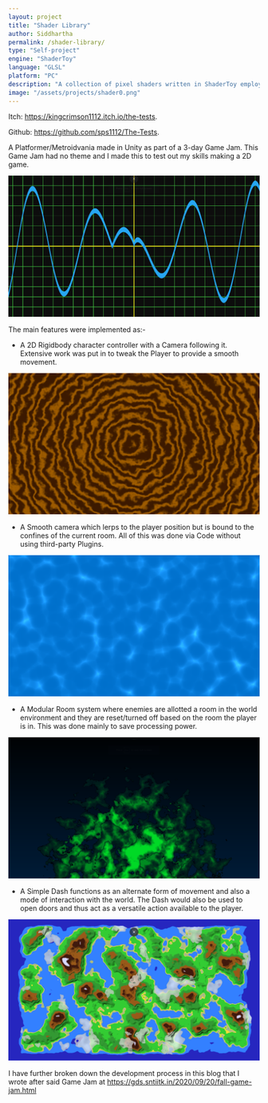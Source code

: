 ```yaml
---
layout: project
title: "Shader Library"
author: Siddhartha
permalink: /shader-library/
type: "Self-project"
engine: "ShaderToy"
language: "GLSL"
platform: "PC"
description: "A collection of pixel shaders written in ShaderToy employing procedural generations"
image: "/assets/projects/shader0.png"
---
```


Itch:  https://kingcrimson1112.itch.io/the-tests.

Github: https://github.com/sps1112/The-Tests.

A Platformer/Metroidvania made in Unity as part of a 3-day Game Jam. This Game Jam had no theme and I made this to test out my skills making a 2D game. 

<img class="article-screenshot" src="/assets/projects/shader0.png" alt=""/>

The main features were implemented as:-
- A 2D Rigidbody character controller with a Camera following it. Extensive work was put in to tweak the Player to provide a smooth movement.

<img class="article-screenshot" src="/assets/projects/shader1.png" alt=""/>

- A Smooth camera which lerps to the player position but is bound to the confines of the current room. All of this was done via Code without using third-party Plugins.

<img class="article-screenshot" src="/assets/projects/shader2.png" alt=""/>

- A Modular Room system where enemies are allotted a room in the world environment and they are reset/turned off based on the room the player is in. This was done mainly to save processing power.

<img class="article-screenshot" src="/assets/projects/shader3.png" alt=""/>

- A Simple Dash functions as an alternate form of movement and also a mode of interaction with the world. The Dash would also be used to open doors and thus act as a versatile action available to the player.

<img class="article-screenshot" src="/assets/projects/shader4.png" alt=""/>

I have further broken down the development process in this blog that I wrote after said Game Jam at https://gds.sntiitk.in/2020/09/20/fall-game-jam.html 
